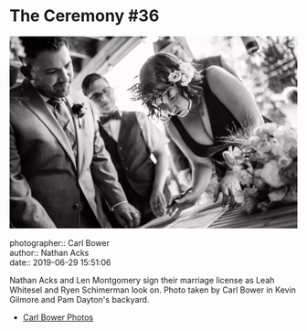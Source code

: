 # The Ceremony #36

![Nathan Acks and Len Montgomery sign their marriage license](assets/2019-06-29-set-1-the-ceremony-36.webp)

photographer:: Carl Bower  
author:: Nathan Acks  
date:: 2019-06-29 15:51:06

Nathan Acks and Len Montgomery sign their marriage license as Leah Whitesel and Ryen Schimerman look on. Photo taken by Carl Bower in Kevin Gilmore and Pam Dayton's backyard.

* [Carl Bower Photos](https://carlbowerphotos.com)
